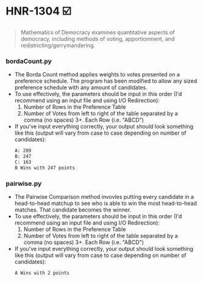 # HNR-1304 :ballot_box_with_check:
>Mathematics of Democracy examines quantitative aspects of democracy, including methods of voting, apportionment, and redistricting/gerrymandering.
### bordaCount.py
* The Borda Count method applies weights to votes presented on a preference schedule. The program has been modified to allow any sized preference schedule with any amount of candidates. 
* To use effectively, the parameters should be input in this order (I'd recommend using an input file and using I/O Redirection):
	1. Number of Rows in the Preference Table
	2. Number of Votes from left to right of the table separated by a comma (no spaces)
	3+. Each Row (i.e. "ABCD")
* If you've input everything correctly, your output should look something like this (output will vary from case to case depending on number of candidates):
	```bash
	A: 209
	B: 247
	C: 163
	B Wins with 247 points
	```
### pairwise.py
* The Pairwise Comparison method invovles putting every candidate in a head-to-head matchup to see who is able to win the most head-to-head matches. That candidate becomes the winner. 
* To use effectively, the parameters should be input in this order (I'd recommend using an input file and using I/O Redirection):
	1. Number of Rows in the Preference Table
	2. Number of Votes from left to right of the table separated by a comma (no spaces)
	3+. Each Row (i.e. "ABCD")
* If you've input everything correctly, your output should look something like this (output will vary from case to case depending on number of candidates):
	```bash
	A Wins with 2 points
	```
